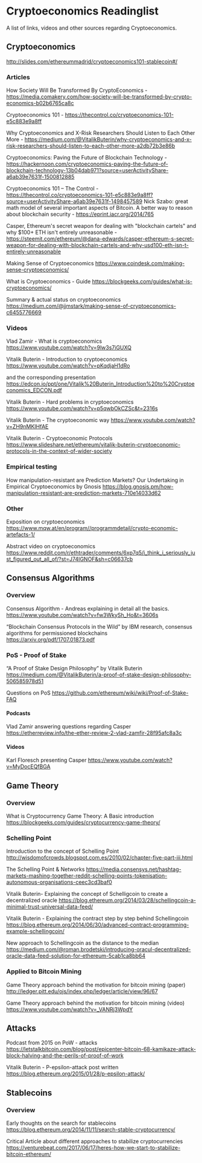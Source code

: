 # Cryptoeconomics Readinglist

A list of links, videos and other sources regarding Cryptoeconomics.

## Cryptoeconomics

http://slides.com/ethereummadrid/cryptoeconomics101-stablecoin#/

### Articles

How Society Will Be Transformed By CryptoEconomics - https://media.comakery.com/how-society-will-be-transformed-by-crypto-economics-b02b6765ca8c

Cryptoeconomics 101 - https://thecontrol.co/cryptoeconomics-101-e5c883e9a8ff

Why Cryptoeconomics and X-Risk Researchers Should Listen to Each Other More - https://medium.com/@VitalikButerin/why-cryptoeconomics-and-x-risk-researchers-should-listen-to-each-other-more-a2db72b3e86b

Cryptoeconomics: Paving the Future of Blockchain Technology - https://hackernoon.com/cryptoeconomics-paving-the-future-of-blockchain-technology-13b04dab971?source=userActivityShare-a6ab39e7631f-1500812885

Cryptoeconomics 101 – The Control - https://thecontrol.co/cryptoeconomics-101-e5c883e9a8ff?source=userActivityShare-a6ab39e7631f-1498457589
Nick Szabo: great math model of several important aspects of Bitcoin. A better way to reason about blockchain security - https://eprint.iacr.org/2014/765

Casper, Ethereum's secret weapon for dealing with "blockchain cartels" and why $100+ ETH isn't entirely unreasonable - https://steemit.com/ethereum/@dana-edwards/casper-ethereum-s-secret-weapon-for-dealing-with-blockchain-cartels-and-why-usd100-eth-isn-t-entirely-unreasonable

Making Sense of Cryptoeconomics
https://www.coindesk.com/making-sense-cryptoeconomics/

What is Cryptoeconomics - Guide
https://blockgeeks.com/guides/what-is-cryptoeconomics/

Summary & actual status on cryptoeconomics
https://medium.com/@jjmstark/making-sense-of-cryptoeconomics-c6455776669

### Videos

Vlad Zamir - What is cryptoeconomics  
https://www.youtube.com/watch?v=9lw3s7iGUXQ

Vitalik Buterin - Introduction to cryptoeconomics
https://www.youtube.com/watch?v=pKqdjaH1dRo

and the corresponding presentation
https://edcon.io/ppt/one/Vitalik%20Buterin_Introduction%20to%20Cryptoeconomics_EDCON.pdf

Vitalik Buterin - Hard problems in cryptoeconomics
https://www.youtube.com/watch?v=p5qwbOkCZSc&t=2316s

Vitalik Buterin - The cryptoeconomic way
https://www.youtube.com/watch?v=ZH9nMKIHfAE

Vitalik Buterin - Cryptoeconomic Protocols
https://www.slideshare.net/ethereum/vitalik-buterin-cryptoeconomic-protocols-in-the-context-of-wider-society

### Empirical testing

How manipulation-resistant are Prediction Markets? Our Undertaking in Empirical Cryptoeconomics by Gnosis
https://blog.gnosis.pm/how-manipulation-resistant-are-prediction-markets-710e14033d62

### Other

Exposition on cryptoeconomics
https://www.mqw.at/en/program//programmdetail/crypto-economic-artefacts-1/

Abstract video on cryptoeconomics
https://www.reddit.com/r/ethtrader/comments/6xp7q5/i_think_i_seriously_just_figured_out_all_of/?st=J74IGNOF&sh=c06637cb

## Consensus Algorithms

### Overview

Consensus Algorithm - Andreas explaining in detail all the basics.
https://www.youtube.com/watch?v=fw3WkySh_Ho&t=3606s

“Blockchain Consensus Protocols in the Wild” by IBM research, consensus algorithms for permissioned blockchains
https://arxiv.org/pdf/1707.01873.pdf

### PoS - Proof of Stake  

“A Proof of Stake Design Philosophy” by Vitalik Buterin
https://medium.com/@VitalikButerin/a-proof-of-stake-design-philosophy-506585978d51

Questions on PoS
https://github.com/ethereum/wiki/wiki/Proof-of-Stake-FAQ

#### Podcasts

Vlad Zamir answering questions regarding Casper
https://etherreview.info/the-ether-review-2-vlad-zamfir-28f95afc8a3c

#### Videos

Karl Floresch presenting Casper
https://www.youtube.com/watch?v=MyDocEQfBGA

## Game Theory

### Overview

What is Cryptocurrency Game Theory: A Basic introduction
https://blockgeeks.com/guides/cryptocurrency-game-theory/

### Schelling Point

Introduction to the concept of Schelling Point
http://wisdomofcrowds.blogspot.com.es/2010/02/chapter-five-part-iii.html

The Schelling Point & Networks
https://media.consensys.net/hashtag-markets-mashing-together-reddit-schelling-points-tokenisation-autonomous-organisations-ceec3cd3baf0

Vitalik Buterin- Explaining the concept of Schelligcoin to create a decentralized oracle
https://blog.ethereum.org/2014/03/28/schellingcoin-a-minimal-trust-universal-data-feed/

Vitalik Buterin - Explaining the contract step by step behind Schellingcoin
https://blog.ethereum.org/2014/06/30/advanced-contract-programming-example-schellingcoin/

New approach to Schellingcoin as the distance to the median
https://medium.com/@roman.brodetski/introducing-oracul-decentralized-oracle-data-feed-solution-for-ethereum-5cab1ca8bb64

### Applied to Bitcoin Mining

Game Theory approach behind the motivation for bitcoin mining (paper)
http://ledger.pitt.edu/ojs/index.php/ledger/article/view/96/67

Game Theory approach behind the motivation for bitcoin mining (video)
https://www.youtube.com/watch?v=_VANRj3WpdY

## Attacks

Podcast from 2015 on PoW - attacks
https://letstalkbitcoin.com/blog/post/epicenter-bitcoin-68-kamikaze-attack-block-halving-and-the-perils-of-proof-of-work

Vitalik Buterin - P-epsilon-attack post written
https://blog.ethereum.org/2015/01/28/p-epsilon-attack/


## Stablecoins

### Overview

Early thoughts on the search for stablecoins
https://blog.ethereum.org/2014/11/11/search-stable-cryptocurrency/

Critical Article about different approaches to stabilize cryptocurrencies
https://venturebeat.com/2017/06/17/heres-how-we-start-to-stabilize-bitcoin-ethereum/
